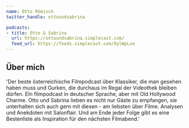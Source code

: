```yaml
---
name: Otto Römisch
twitter_handle: ottoundsabrina

podcasts:
- title: Otto & Sabrina
  url: https://ottoundsabrina.simplecast.com/
  feed_url: https://feeds.simplecast.com/9ylWpLve
---
```


## Über mich

'Der beste österreichische Filmpodcast über Klassiker, die man gesehen haben muss und Gurken, die durchaus im Regal der Videothek bleiben dürfen. EIn filmpodcast in deutscher Sprache, aber mit Old Hollywood Charme. Otto und Sabrina lieben es nicht nur Gäste zu empfangen, sie unterhalten sich auch gern mit diesen - am liebsten über Filme. Analysen und Anekdoten mit Salonflair. Und am Ende jeder Folge gibt es eine Bestenliste als Inspiration für den nächsten Filmabend.'


